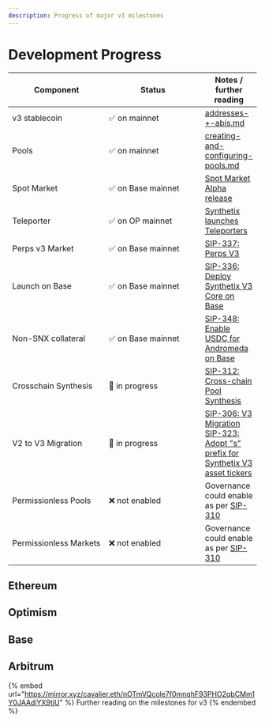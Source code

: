 ```yaml
---
description: Progress of major v3 milestones
---
```


# Development Progress

<table><thead><tr><th width="189">Component</th><th width="194.33333333333331">Status</th><th>Notes / further reading</th></tr></thead><tbody><tr><td>v3 stablecoin</td><td>✅ on mainnet</td><td><a data-mention href="for-developers/addresses-+-abis.md">addresses-+-abis.md</a></td></tr><tr><td>Pools</td><td>✅ on mainnet</td><td><a data-mention href="for-liquidity-pool-managers/creating-and-configuring-pools.md">creating-and-configuring-pools.md</a></td></tr><tr><td>Spot Market</td><td>✅ on Base mainnet</td><td><a href="https://blog.synthetix.io/spot-market-v3-alpha-release/">Spot Market Alpha release</a></td></tr><tr><td>Teleporter</td><td>✅ on OP mainnet</td><td><a href="https://blog.synthetix.io/synthetix-launches-teleporters-with-chainlinks-ccip/">Synthetix launches Teleporters</a></td></tr><tr><td>Perps v3 Market</td><td>✅ on Base mainnet</td><td><a href="https://sips.synthetix.io/sips/sip-337/">SIP-337: Perps V3</a></td></tr><tr><td>Launch on Base</td><td>✅ on Base mainnet</td><td><a href="https://sips.synthetix.io/sips/sip-336/">SIP-336: Deploy Synthetix V3 Core on Base</a></td></tr><tr><td>Non-SNX collateral</td><td>✅ on Base mainnet</td><td><a href="https://github.com/Synthetixio/SIPs/blob/master/content/sips/sip-348.md">SIP-348: Enable USDC for Andromeda on Base </a> </td></tr><tr><td>Crosschain Synthesis</td><td>🚧 in progress</td><td><a href="https://sips.synthetix.io/sips/sip-312/">SIP-312: Cross-chain Pool Synthesis</a></td></tr><tr><td>V2 to V3 Migration</td><td>🚧 in progress</td><td><a href="https://github.com/Synthetixio/SIPs/blob/master/content/sips/sip-306.md">SIP-306: V3 Migration</a><br><a href="https://sips.synthetix.io/sips/sip-323/">SIP-323: Adopt "s" prefix for Synthetix V3 asset tickers</a></td></tr><tr><td>Permissionless Pools</td><td>❌ not enabled</td><td>Governance could enable as per <a href="https://sips.synthetix.io/sips/sip-310/">SIP-310</a></td></tr><tr><td>Permissionless Markets</td><td>❌ not enabled</td><td>Governance could enable as per <a href="https://sips.synthetix.io/sips/sip-310/">SIP-310</a></td></tr></tbody></table>

## Ethereum

## Optimism

## Base

## Arbitrum





{% embed url="https://mirror.xyz/cavalier.eth/nOTmVQcole7f0mnqhF93PHO2qbCMm1Y0JAAdiYX9tjU" %}
Further reading on the milestones for v3
{% endembed %}

